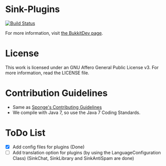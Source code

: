 Sink-Plugins
==============
[![Build Status](http://ci.static-interface.de/job/Sink-Plugins/badge/icon)](http://ci.static-interface.de/job/Sink-Plugins/)

For more information, visit <a href="http://dev.bukkit.org/bukkit-plugins/sink-plugins">the BukkitDev page</a>.

License
==============
This work is licensed under an GNU Affero General Public License v3. For more information, read the LICENSE file.


Contribution Guidelines
==============
* Same as <a href="https://github.com/SpongePowered/Sponge/blob/master/CONTRIBUTING.md">Sponge's Contributing Guidelines</a>
* We compile with Java 7, so use the Java 7 Coding Standards.

ToDo List
==============
- [x] Add config files for plugins (Done)
- [ ] Add translation option for plugins (by using the LanguageConfiguration Class) (SinkChat, SinkLibrary and SinkAntiSpam are done) 
